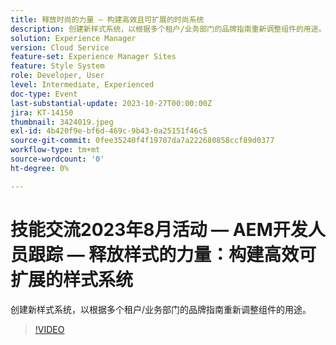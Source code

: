 ```yaml
---
title: 释放时尚的力量 — 构建高效且可扩展的时尚系统
description: 创建新样式系统，以根据多个租户/业务部门的品牌指南重新调整组件的用途。
solution: Experience Manager
version: Cloud Service
feature-set: Experience Manager Sites
feature: Style System
role: Developer, User
level: Intermediate, Experienced
doc-type: Event
last-substantial-update: 2023-10-27T00:00:00Z
jira: KT-14150
thumbnail: 3424019.jpeg
exl-id: 4b420f9e-bf6d-469c-9b43-0a25151f46c5
source-git-commit: 0fee35240f4f19707da7a222680858ccf89d0377
workflow-type: tm+mt
source-wordcount: '0'
ht-degree: 0%

---
```



# 技能交流2023年8月活动 — AEM开发人员跟踪 — 释放样式的力量：构建高效可扩展的样式系统

创建新样式系统，以根据多个租户/业务部门的品牌指南重新调整组件的用途。

>[!VIDEO](https://video.tv.adobe.com/v/3424019/?learn=on)
